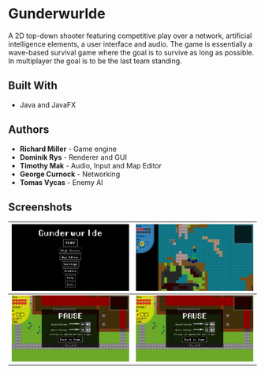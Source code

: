 # Gunderwurlde

A 2D top-down shooter featuring competitive play over a network, artificial intelligence elements, a user interface and audio. The game is essentially a wave-based survival game where the goal is to survive as long as possible. In multiplayer the goal is to be the last team standing.

## Built With

* Java and JavaFX

## Authors

* **Richard Miller** - Game engine
* **Dominik Rys** - Renderer and GUI
* **Timothy Mak** - Audio, Input and Map Editor
* **George Curnock** - Networking
* **Tomas Vycas** - Enemy AI

## Screenshots

![Menu](/docs/img/screenshot1.png)  |  ![Game](/docs/img/screenshot2.png)
:----------------------------------:|:----------------------------------------:
![Boss](/docs/img/screenshot4.png)  |  ![Pause Menu](/docs/img/screenshot4.png)
